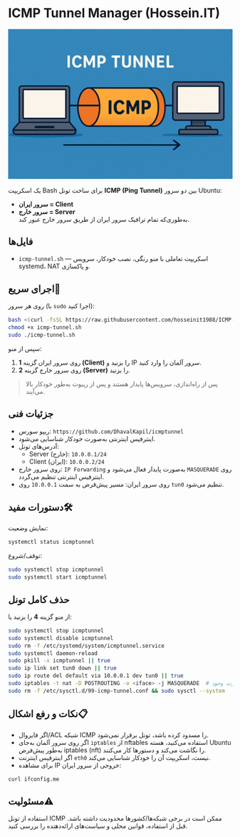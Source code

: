 
# ICMP Tunnel Manager (Hossein.IT)
<img src="icmptunnel.png" alt="icmp tunnel">

یک اسکریپت Bash برای ساخت تونل **ICMP (Ping Tunnel)** بین دو سرور Ubuntu:  
- **سرور ایران = Client**  
- **سرور خارج = Server**  
به‌طوری‌که تمام ترافیک سرور ایران از طریق سرور خارج عبور کند.

## فایل‌ها
- `icmp-tunnel.sh` — اسکریپت تعاملی با منو رنگی، نصب خودکار، سرویس systemd، NAT و پاکسازی.

## اجرای سریع🚀
روی هر سرور (با `sudo` اجرا کنید):
```bash
bash <(curl -fsSL https://raw.githubusercontent.com/hosseinit1988/ICMP-Tunnel-Ubuntu/main/icmp-tunnel.sh)
chmod +x icmp-tunnel.sh
sudo ./icmp-tunnel.sh
```
سپس از منو:
1. روی سرور ایران گزینه **1 (Client)** را بزنید و IP سرور آلمان را وارد کنید.  
2. روی سرور خارج گزینه **2 (Server)** را بزنید.

> پس از راه‌اندازی، سرویس‌ها پایدار هستند و پس از ریبوت به‌طور خودکار بالا می‌آیند.

## جزئیات فنی
- ریپو سورس: `https://github.com/DhavalKapil/icmptunnel`
- اینترفیس اینترنتی به‌صورت خودکار شناسایی می‌شود.
- آدرس‌های تونل:
  - Server (خارج): `10.0.0.1/24`
  - Client (ایران): `10.0.0.2/24`
- روی سرور خارج: `IP Forwarding` به‌صورت پایدار فعال می‌شود و `MASQUERADE` روی اینترفیس اینترنتی تنظیم می‌گردد.
- روی سرور ایران: مسیر پیش‌فرض به سمت `10.0.0.1` روی `tun0` تنظیم می‌شود.

## دستورات مفید🛠
نمایش وضعیت:
```bash
systemctl status icmptunnel
```
توقف/شروع:
```bash
sudo systemctl stop icmptunnel
sudo systemctl start icmptunnel
```

## حذف کامل تونل
از منو گزینه **4** را بزنید یا:
```bash
sudo systemctl stop icmptunnel
sudo systemctl disable icmptunnel
sudo rm -f /etc/systemd/system/icmptunnel.service
sudo systemctl daemon-reload
sudo pkill -x icmptunnel || true
sudo ip link set tun0 down || true
sudo ip route del default via 10.0.0.1 dev tun0 || true
sudo iptables -t nat -D POSTROUTING -o <iface> -j MASQUERADE  # در صورت وجود
sudo rm -f /etc/sysctl.d/99-icmp-tunnel.conf && sudo sysctl --system
```

## نکات و رفع اشکال📋
- اگر فایروال/ACL شبکه ICMP را مسدود کرده باشد، تونل برقرار نمی‌شود.
- اگر روی سرور آلمان به‌جای `iptables` از nftables استفاده می‌کنید، هسته Ubuntu به‌طور پیش‌فرض iptables (nft) را نگاشت می‌کند و دستورها کار می‌کنند.
- اگر اینترفیس اینترنت `eth0` نیست، اسکریپت آن را خودکار شناسایی می‌کند.
- برای مشاهده IP خروجی از سرور ایران:
```bash
curl ifconfig.me
```

## مسئولیت⚠️
استفاده از تونل ICMP ممکن است در برخی شبکه‌ها/کشورها محدودیت داشته باشد. قبل از استفاده، قوانین محلی و سیاست‌های ارائه‌دهنده را بررسی کنید.
